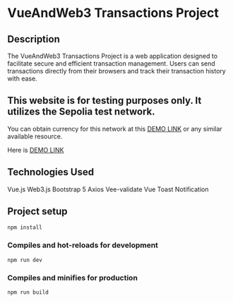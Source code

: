 # VueAndWeb3 Transactions Project

##  Description
The VueAndWeb3 Transactions Project is a web application designed to facilitate secure and efficient transaction management. Users can send transactions directly from their browsers and track their transaction history with ease.

## This website is for testing purposes only. It utilizes the Sepolia test network. 
You can obtain currency for this network at this [DEMO LINK](https://sepolia-faucet.pk910.de/#/) or any similar available resource.

Here is [DEMO LINK](vite-plugin-node-polyfills)

##  Technologies Used
Vue.js
Web3.js
Bootstrap 5
Axios
Vee-validate
Vue Toast Notification

## Project setup
```
npm install
```

### Compiles and hot-reloads for development
```
npm run dev
```

### Compiles and minifies for production
```
npm run build
```

